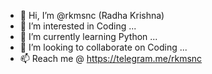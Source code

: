 

- 👋 Hi, I’m @rkmsnc (Radha Krishna)
- 👀 I’m interested in Coding ...
- 🌱 I’m currently learning Python ...
- 💞️ I’m looking to collaborate on Coding ...
- 📫 Reach me @ https://telegram.me/rkmsnc

<!---
rkmsnc/rkmsnc is a ✨ special ✨ repository because its `README.md` (this file) appears on your GitHub profile.
You can click the Preview link to take a look at your changes.
--->
